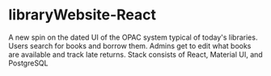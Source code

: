 # libraryWebsite-React
A new spin on the dated UI of the OPAC system typical of today's libraries. Users search for books and borrow them. Admins get to edit what books are available and track late returns. Stack consists of React, Material UI, and PostgreSQL
